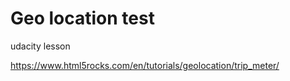 # Geo location test

udacity lesson

https://www.html5rocks.com/en/tutorials/geolocation/trip_meter/


